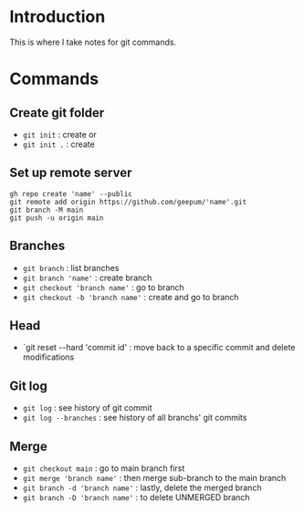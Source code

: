 # Introduction

This is where I take notes for git commands.

# Commands

## Create git folder
- `git init` : create
or
- `git init .` : create


## Set up remote server
```
gh repo create 'name' --public
git remote add origin https://github.com/geepum/'name'.git
git branch -M main
git push -u origin main
```

## Branches
- `git branch` : list branches
- `git branch 'name'` : create branch
- `git checkout 'branch name'` : go to branch
- `git checkout -b 'branch name'` : create and go to branch

## Head
- `git reset --hard 'commit id' : move back to a specific commit and delete modifications

## Git log
- `git log` : see history of git commit
- `git log --branches` : see history of all branchs' git commits

## Merge
- `git checkout main` : go to main branch first
- `git merge 'branch name'` : then merge sub-branch to the main branch
- `git branch -d 'branch name'` : lastly, delete the merged branch
- `git branch -D 'branch name'` : to delete UNMERGED branch
